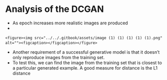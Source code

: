 # Analysis of the DCGAN

* As epoch increases more realistic images are produced
*

    <figure><img src="../../.gitbook/assets/image (1) (1) (1) (1) (1).png" alt=""><figcaption></figcaption></figure>
* Another requirement of a successful generative model is that it doesn’t only reproduce images from the training set.&#x20;
* To test this, we can find the image from the training set that is closest to a particular generated example. A good measure for distance is the L1 distance
